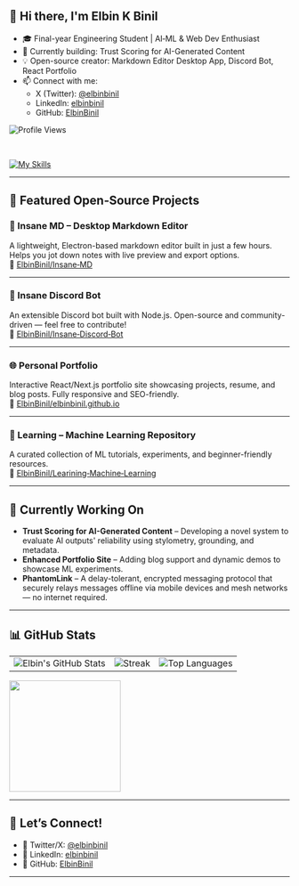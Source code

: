 ## 👋 Hi there, I'm Elbin K Binil

- 🎓 Final-year Engineering Student | AI‑ML & Web Dev Enthusiast  
- 🌱 Currently building: Trust Scoring for AI-Generated Content  
- 💡 Open-source creator: Markdown Editor Desktop App, Discord Bot, React Portfolio  
- 📫 Connect with me:  
  - X (Twitter): [@elbinbinil](https://x.com/elbinbinil)  
  - LinkedIn: [elbinbinil](https://www.linkedin.com/in/elbinbinil)  
  - GitHub: [ElbinBinil](https://github.com/ElbinBinil)

![Profile Views](https://komarev.com/ghpvc/?username=ElbinBinil&style=flat-square)

<br>

[![My Skills](https://skillicons.dev/icons?i=python,tensorflow,pytorch,opencv,js,html,css,bootstrap,arduino,figma,mysql,github,vscode,react&theme=light)](https://skillicons.dev)

---

## 🚀 Featured Open‑Source Projects

### 📝 Insane MD – Desktop Markdown Editor  
A lightweight, Electron-based markdown editor built in just a few hours. Helps you jot down notes with live preview and export options.  
🔗 [ElbinBinil/Insane‑MD](https://github.com/ElbinBinil/Insane-MD)

---

### 🤖 Insane Discord Bot  
An extensible Discord bot built with Node.js. Open-source and community-driven — feel free to contribute!  
🔗 [ElbinBinil/Insane‑Discord‑Bot](https://github.com/ElbinBinil/Insane-Discord-Bot)

---

### 🌐 Personal Portfolio  
Interactive React/Next.js portfolio site showcasing projects, resume, and blog posts. Fully responsive and SEO-friendly.  
🔗 [ElbinBinil/elbinbinil.github.io](https://github.com/ElbinBinil/elbinbinil.github.io)

---

### 📘 Learning – Machine Learning Repository  
A curated collection of ML tutorials, experiments, and beginner-friendly resources.  
🔗 [ElbinBinil/Learining‑Machine‑Learning](https://github.com/ElbinBinil/Learining-Machine-Learning)

---

## 🔧 Currently Working On

- **Trust Scoring for AI-Generated Content** – Developing a novel system to evaluate AI outputs' reliability using stylometry, grounding, and metadata.  
- **Enhanced Portfolio Site** – Adding blog support and dynamic demos to showcase ML experiments.  
- **PhantomLink** – A delay-tolerant, encrypted messaging protocol that securely relays messages offline via mobile devices and mesh networks — no internet required.

---

## 📊 GitHub Stats

<table>
  <tr>
    <td>
      <img alt="Elbin's GitHub Stats" src="https://github-readme-stats.vercel.app/api?username=ElbinBinil&show_icons=true&count_private=true&theme=react&hide_border=true&bg_color=1d2a3a" />
    </td>
    <td>
      <img alt="Streak" src="https://github-readme-streak-stats.herokuapp.com/?user=ElbinBinil&theme=react&hide_border=true&background=1d2a3a" />
    </td>
    <td>
      <img alt="Top Languages" src="https://github-readme-stats.vercel.app/api/top-langs/?username=ElbinBinil&layout=compact&theme=react&hide_border=true&bg_color=1d2a3a"/>
    </td>
  </tr>
</table>

<img align="center" src="https://github-readme-activity-graph.vercel.app/graph?username=ElbinBinil&theme=github-dark&radius=16&area=true" height="200"/>

---

## 💬 Let’s Connect!

- 💬 Twitter/X: [@elbinbinil](https://x.com/elbinbinil)  
- 👔 LinkedIn: [elbinbinil](https://www.linkedin.com/in/elbinbinil)  
- 🧰 GitHub: [ElbinBinil](https://github.com/ElbinBinil)

---
